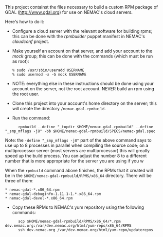 This project containst the files necessary to build a custom RPM package of GDAL (http://www.gdal.org)
for use on NEMAC's cloud servers.

Here's how to do it:

* Configure a cloud server with the relevant software for building
  rpms; this can be done with the _rpmbuilder_ puppet manifest in
  NEMAC's _cloudconf_ project.
  
* Make yourself an account on that server, and add your account to the
  _mock_ group; this can be done with the commands (which must be run
  as root):
  
      % sudo /usr/sbin/useradd USERNAME
      % sudo usermod -a -G mock USERNAME
      
* NOTE: everything else in these instructions should be done using
  your account on the server, not the root account.  NEVER build an
  rpm using the root user.
      
* Clone this project into your account's home directory on the server;
  this will create the directory `/nemac-gdal-rpmbuild`.
  
* Run the command:

```
      rpmbuild --define "_topdir $HOME/nemac-gdal-rpmbuild" --define "_smp_mflags -j8" -bb $HOME/nemac-gdal-rpmbuild/SPECS/nemac-gdal.spec
```

  Note: the `-define "_smp_mflags -j8"` part of the above command says
  to use up to 8 processes in parallel when compiling the source code;
  on a multiprocessor server (most servers are multiprocessor) this
  will greatly speed up the build process.  You can adjust the number
  8 to a different number that is more appropriate for the server you
  are using if you w

  When the `rpmbuild` command above finishes, the RPMs that it created will be in the
  `$HOME/nemac-gdal-rpmbuild/RPMS/x86_64` directory.  There will be three of them:

    * nemac-gdal-*.x86_64.rpm
    * nemac-gdal-debuginfo-1.11.1-1.*.x86_64.rpm
    * nemac-gdal-devel-*.x86_64.rpm
    
* Copy these RPMs to NEMAC's yum repository using the following commands:    

```
      scp $HOME/nemac-gdal-rpmbuild/RPMS/x86_64/*.rpm dev.nemac.org:/var/dev.nemac.org/html/yum-repo/x86_64/RPMS
      ssh dev.nemac.org /var/dev.nemac.org/html/yum-repo/updaterepos
```
